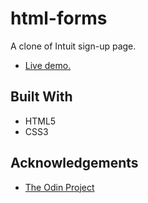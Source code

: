 # html-forms
A clone of Intuit sign-up page.
- [Live demo.](https://theproficientdev.github.io/html-forms/)

## Built With
- HTML5
- CSS3

## Acknowledgements
- [The Odin Project](https://www.theodinproject.com/courses/)
